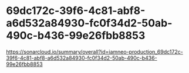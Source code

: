 # 69dc172c-39f6-4c81-abf8-a6d532a84930-fc0f34d2-50ab-490c-b436-99e26fbb8853
https://sonarcloud.io/summary/overall?id=iamneo-production_69dc172c-39f6-4c81-abf8-a6d532a84930-fc0f34d2-50ab-490c-b436-99e26fbb8853
